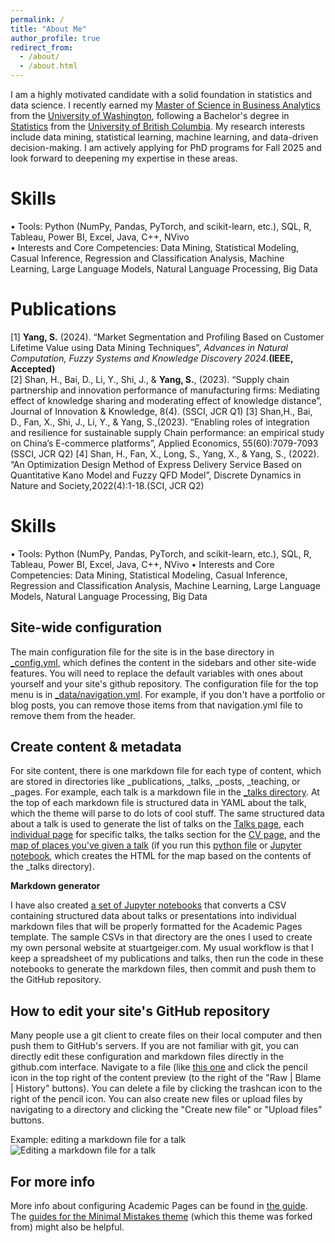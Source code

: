 ```yaml
---
permalink: /
title: "About Me"
author_profile: true
redirect_from: 
  - /about/
  - /about.html
---
```

I am a highly motivated candidate with a solid foundation in statistics and data science. I recently earned my [Master of Science in Business Analytics](https://foster.uw.edu/academics/degree-programs/master-science-business-analytics/) from the [University of Washington](https://www.washington.edu/), following a Bachelor's degree in [Statistics](https://www.stat.ubc.ca/) from the [University of British Columbia](https://www.ubc.ca/). My research interests include data mining, statistical learning, machine learning, and data-driven decision-making. I am actively applying for PhD programs for Fall 2025 and look forward to deepening my expertise in these areas.


Skills
======
•	Tools: Python (NumPy, Pandas, PyTorch, and scikit-learn, etc.), SQL, R, Tableau, Power BI, Excel, Java, C++, NVivo   
•	Interests and Core Competencies: Data Mining, Statistical Modeling, Casual Inference, Regression and Classification Analysis, Machine Learning, Large Language Models, Natural Language Processing, Big Data


Publications
======

[1] **Yang, S.** (2024). “Market Segmentation and Profiling Based on Customer Lifetime Value using Data Mining Techniques”, <i>Advances in Natural Computation, Fuzzy Systems and Knowledge Discovery 2024</i>.**(IEEE, Accepted)**   
[2] Shan, H., Bai, D., Li, Y., Shi, J., & **Yang, S.**, (2023). “Supply chain partnership and innovation performance of manufacturing firms: Mediating effect of knowledge sharing and moderating effect of knowledge distance”, Journal of Innovation & Knowledge, 8(4). (SSCI, JCR Q1)
[3] Shan,H., Bai, D., Fan, X., Shi, J., Li, Y., & Yang, S.,(2023). “Enabling roles of integration and resilience for sustainable supply Chain performance: an empirical study on China’s E-commerce platforms”, Applied Economics, 55(60):7079-7093 (SSCI, JCR Q2)
[4] Shan, H., Fan, X., Long, S., Yang, X., & Yang, S., (2022). “An Optimization Design Method of Express Delivery Service Based on Quantitative Kano Model and Fuzzy QFD Model”, Discrete Dynamics in Nature and Society,2022(4):1-18.(SCI, JCR Q2)



Skills
======
•	Tools: Python (NumPy, Pandas, PyTorch, and scikit-learn, etc.), SQL, R, Tableau, Power BI, Excel, Java, C++, NVivo
•	Interests and Core Competencies: Data Mining, Statistical Modeling, Casual Inference, Regression and Classification Analysis, Machine Learning, Large Language Models, Natural Language Processing, Big Data

Site-wide configuration
------
The main configuration file for the site is in the base directory in [_config.yml](https://github.com/academicpages/academicpages.github.io/blob/master/_config.yml), which defines the content in the sidebars and other site-wide features. You will need to replace the default variables with ones about yourself and your site's github repository. The configuration file for the top menu is in [_data/navigation.yml](https://github.com/academicpages/academicpages.github.io/blob/master/_data/navigation.yml). For example, if you don't have a portfolio or blog posts, you can remove those items from that navigation.yml file to remove them from the header. 

Create content & metadata
------
For site content, there is one markdown file for each type of content, which are stored in directories like _publications, _talks, _posts, _teaching, or _pages. For example, each talk is a markdown file in the [_talks directory](https://github.com/academicpages/academicpages.github.io/tree/master/_talks). At the top of each markdown file is structured data in YAML about the talk, which the theme will parse to do lots of cool stuff. The same structured data about a talk is used to generate the list of talks on the [Talks page](https://academicpages.github.io/talks), each [individual page](https://academicpages.github.io/talks/2012-03-01-talk-1) for specific talks, the talks section for the [CV page](https://academicpages.github.io/cv), and the [map of places you've given a talk](https://academicpages.github.io/talkmap.html) (if you run this [python file](https://github.com/academicpages/academicpages.github.io/blob/master/talkmap.py) or [Jupyter notebook](https://github.com/academicpages/academicpages.github.io/blob/master/talkmap.ipynb), which creates the HTML for the map based on the contents of the _talks directory).

**Markdown generator**

I have also created [a set of Jupyter notebooks](https://github.com/academicpages/academicpages.github.io/tree/master/markdown_generator
) that converts a CSV containing structured data about talks or presentations into individual markdown files that will be properly formatted for the Academic Pages template. The sample CSVs in that directory are the ones I used to create my own personal website at stuartgeiger.com. My usual workflow is that I keep a spreadsheet of my publications and talks, then run the code in these notebooks to generate the markdown files, then commit and push them to the GitHub repository.

How to edit your site's GitHub repository
------
Many people use a git client to create files on their local computer and then push them to GitHub's servers. If you are not familiar with git, you can directly edit these configuration and markdown files directly in the github.com interface. Navigate to a file (like [this one](https://github.com/academicpages/academicpages.github.io/blob/master/_talks/2012-03-01-talk-1.md) and click the pencil icon in the top right of the content preview (to the right of the "Raw | Blame | History" buttons). You can delete a file by clicking the trashcan icon to the right of the pencil icon. You can also create new files or upload files by navigating to a directory and clicking the "Create new file" or "Upload files" buttons. 

Example: editing a markdown file for a talk
![Editing a markdown file for a talk](/images/editing-talk.png)

For more info
------
More info about configuring Academic Pages can be found in [the guide](https://academicpages.github.io/markdown/). The [guides for the Minimal Mistakes theme](https://mmistakes.github.io/minimal-mistakes/docs/configuration/) (which this theme was forked from) might also be helpful.
